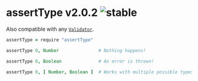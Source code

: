 
# assertType v2.0.2 ![stable](https://img.shields.io/badge/stability-stable-4EBA0F.svg?style=flat)

Also compatible with any [`Validator`](https://github.com/aleclarson/Validator).

```coffee
assertType = require "assertType"

assertType 0, Number               # Nothing happens!

assertType 0, Boolean              # An error is thrown!

assertType 0, [ Number, Boolean ]  # Works with multiple possible types!
```
